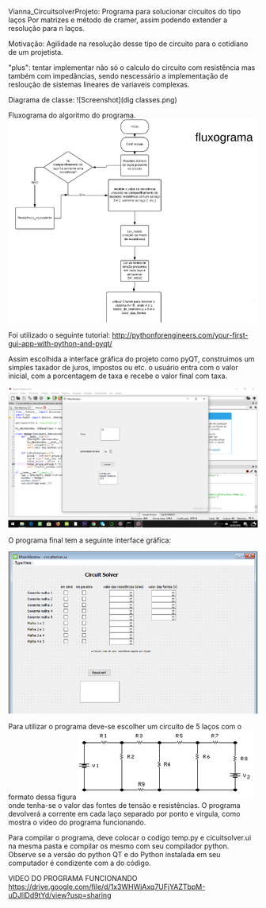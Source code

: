 Vianna_CircuitsolverProjeto: Programa para solucionar circuitos do tipo laços
Por matrizes e método de cramer, assim podendo extender a resolução para n laços.

Motivação: Agilidade na resolução desse tipo de circuito para o cotidiano de um projetista.

"plus": tentar implementar não só o calculo do circuito com resistência mas também com impedâncias, sendo nescessário a implementação de resloução de sistemas lineares de variaveis complexas.

Diagrama de classe:
![Screenshot](dig classes.png)

Fluxograma do algoritmo do programa.
![Screenshot](fluxograma.png)

Foi utilizado o seguinte tutorial:  http://pythonforengineers.com/your-first-gui-app-with-python-and-pyqt/

Assim escolhida a interface gráfica do projeto como pyQT, construimos um simples taxador de juros, impostos ou etc. o usuário entra com o valor inicial, com a porcentagem de taxa e recebe o valor final com taxa.

![Screenshot](tutorial.png)



O programa final tem a seguinte interface gráfica:

![Screenshot](interface.png)

Para utilizar o programa deve-se escolher um circuito de 5 laços com o formato dessa figura
![Screenshot](circuito.jpg)
onde tenha-se o valor das fontes de tensão e resistências. O programa devolverá a corrente em cada laço separado por ponto e virgula, como mostra o video do programa funcionando.

Para compilar o programa, deve colocar o codigo temp.py e cicuitsolver.ui na mesma pasta e compilar os mesmo com seu compilador python. Observe se a versão do python QT e do Python instalada em seu computador é condizente com a do código.

VIDEO DO PROGRAMA FUNCIONANDO 
https://drive.google.com/file/d/1x3WHWjAxq7UFjYAZTbpM-uDJlIDd9tYd/view?usp=sharing
